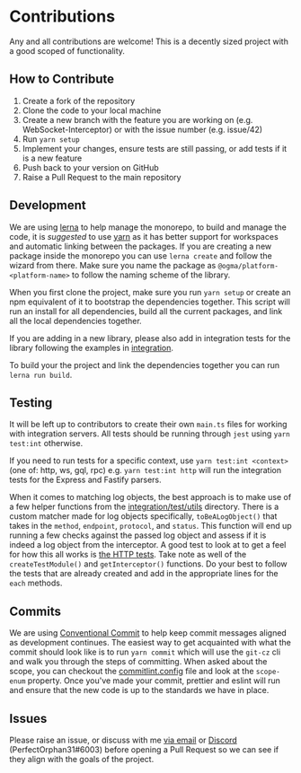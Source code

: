 # Contributions

Any and all contributions are welcome! This is a decently sized project with a good scoped of functionality.

## How to Contribute

1. Create a fork of the repository
2. Clone the code to your local machine
3. Create a new branch with the feature you are working on (e.g. WebSocket-Interceptor) or with the issue number (e.g. issue/42)
4. Run `yarn setup`
5. Implement your changes, ensure tests are still passing, or add tests if it is a new feature
6. Push back to your version on GitHub
7. Raise a Pull Request to the main repository

## Development

We are using [lerna](https://github.com/lerna/lerna) to help manage the monorepo, to build and manage the code, it is _suggested_ to use [yarn](https://classic.yarnpkg.com/en/docs/getting-started) as it has better support for workspaces and automatic linking between the packages. If you are creating a new package inside the monorepo you can use `lerna create` and follow the wizard from there. Make sure you name the package as `@ogma/platform-<platform-name>` to follow the naming scheme of the library.

When you first clone the project, make sure you run `yarn setup` or create an npm equivalent of it to bootstrap the dependencies together. This script will run an install for all dependencies, build all the current packages, and link all the local dependencies together.

If you are adding in a new library, please also add in integration tests for the library following the examples in [integration](integration/).

To build your the project and link the dependencies together you can run `lerna run build`.

## Testing

It will be left up to contributors to create their own `main.ts` files for working with integration servers. All tests should be running through `jest` using `yarn test:int` otherwise.

If you need to run tests for a specific context, use `yarn test:int <context>` (one of: http, ws, gql, rpc) e.g. `yarn test:int http` will run the integration tests for the Express and Fastify parsers.

When it comes to matching log objects, the best approach is to make use of a few helper functions from the [integration/test/utils](./integration/test/utils) directory. There is a custom matcher made for log objects specifically, `toBeALogObject()` that takes in the `method`, `endpoint`, `protocol`, and `status`. This function will end up running a few checks against the passed log object and assess if it is indeed a log object from the interceptor. A good test to look at to get a feel for how this all works is [the HTTP tests](./integration/test/http.spec.ts). Take note as well of the `createTestModule()` and `getInterceptor()` functions. Do your best to follow the tests that are already created and add in the appropriate lines for the `each` methods.

## Commits

We are using [Conventional Commit](https://github.com/conventional-changelog/commitlint) to help keep commit messages aligned as development continues. The easiest way to get acquainted with what the commit should look like is to run `yarn commit` which will use the `git-cz` cli and walk you through the steps of committing. When asked about the scope, you can checkout the [commitlint.config](./commitlint.config.js) file and look at the `scope-enum` property. Once you've made your commit, prettier and eslint will run and ensure that the new code is up to the standards we have in place.

## Issues

Please raise an issue, or discuss with me [via email](mailto:me@jaymcdoniel.dev) or [Discord](https://discordapp.com) (PerfectOrphan31#6003) before opening a Pull Request so we can see if they align with the goals of the project.
